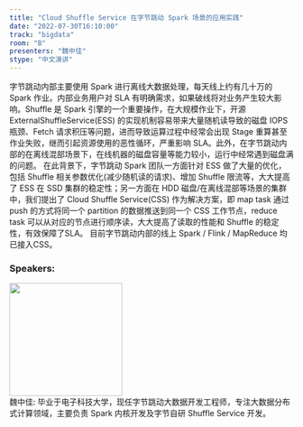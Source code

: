 ```yaml
---
title: "Cloud Shuffle Service 在字节跳动 Spark 场景的应用实践"
date: "2022-07-30T16:10:00"
track: "bigdata"
room: "B"
presenters: "魏中佳"
stype: "中文演讲"
---
```

字节跳动内部主要使用 Spark 进行离线大数据处理，每天线上约有几十万的 Spark 作业。内部业务用户对 SLA 有明确需求，如果破线将对业务产生较大影响。Shuffle 是 Spark 引擎的一个重要操作，在大规模作业下，开源 ExternalShuffleService(ESS) 的实现机制容易带来大量随机读导致的磁盘 IOPS 瓶颈、Fetch 请求积压等问题，进而导致运算过程中经常会出现 Stage 重算甚至作业失败，继而引起资源使用的恶性循环，严重影响 SLA。此外，在字节跳动内部的在离线混部场景下，在线机器的磁盘容量等能力较小，运行中经常遇到磁盘满的问题。
在此背景下，字节跳动 Spark 团队一方面针对 ESS 做了大量的优化，包括 Shuffle 相关参数优化(减少随机读的请求)、增加 Shuffle 限流等，大大提高了 ESS 在 SSD 集群的稳定性；另一方面在 HDD 磁盘/在离线混部等场景的集群中，我们提出了 Cloud Shuffle Service(CSS) 作为解决方案，即 map task 通过 push 的方式将同一个 partition 的数据推送到同一个 CSS 工作节点，reduce task 可以从对应的节点进行顺序读，大大提高了读取的性能和 Shuffle 的稳定性，有效保障了SLA。
目前字节跳动内部的线上 Spark / Flink / MapReduce 均已接入CSS。
 ### Speakers: 
 <img src="images/speaker/1219.png" width="200" /><br>魏中佳: 毕业于电子科技大学，现任字节跳动大数据开发工程师，专注大数据分布式计算领域，主要负责 Spark 内核开发及字节自研 Shuffle Service 开发。

 